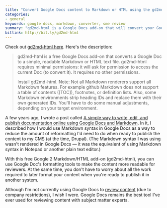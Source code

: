 ```yaml
---
title: "Convert Google Docs content to Markdown or HTML using the gd2md-html add-on"
categories:
- general
keywords: google docs, markdown, converter, sme review
summary: "gd2md-html is a Google Docs add-on that will convert your Google Doc content into either Markdown or HTML. This tool provides a much-needed converter that enables you to use Google Docs as a platform for content development without manually reformatting the content when you're ready to publish it in another system."
bitlink: http://bit.ly/gd2md-html
---
```


Check out [gd2md-html here](https://github.com/evbacher/gd2md-html/wiki). Here's the description:

> gd2md-html is a free Google Docs add-on that converts a Google Doc to a simple, readable Markdown or HTML text file. gd2md-html requires minimal permissions: it will ask for permission to access the current Doc (to convert it). It requires no other permissions.
>
> Install gd2md-html.
Note: Not all Markdown renderers support all Markdown features. For example github Markdown does not support a table of contents ([TOC]), footnotes, or definition lists. Also, some Markdown environments strip heading IDs and replace them with their own generated IDs. You'll have to do some manual adjustments, depending on your target environment.

A few years ago, I wrote a post called [A simple way to write, edit, and publish documentation online using Google Docs and Markdown](https://idratherbewriting.com/2014/02/25/a-simple-way-to-write-edit-and-publish-documentation-online-using-google-docs-and-markdown/). In it, I described how I would use Markdown syntax in Google Docs as a way to reduce the amount of reformatting I'd need to do when ready to publish the content to my CMS (at the time, Drupal). (The Markdown syntax I was using wasn't rendered in Google Docs &mdash; it was the equivalent of using Markdown syntax in Notepad or another plain text editor.)

With this free Google 2 Markdown/HTML add-on (gd2md-html), you can use Google Doc's formatting tools to make the content more readable for reviewers. At the same time, you don't have to worry about all the work required to later format your content when you're ready to publish it in another system.

Although I'm not currently using Google Docs to [review content](https://idratherbewriting.com/2014/07/31/how-to-review-dita-content-with-subject-matter-experts-6-essential-points/) (due to company restrictions), I wish I were. Google Docs remains the best tool I've ever used for reviewing content with subject matter experts.
